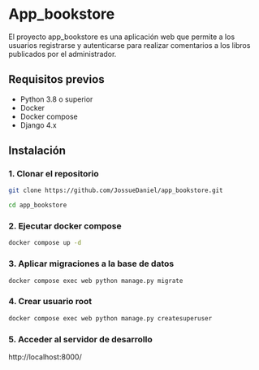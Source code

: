 # App_bookstore
El proyecto app_bookstore es una aplicación web que permite a los usuarios registrarse y autenticarse para realizar comentarios a los libros publicados por el administrador.

## Requisitos previos
- Python 3.8 o superior
- Docker
- Docker compose
- Django 4.x

## Instalación

### 1. Clonar el repositorio
```bash
git clone https://github.com/JossueDaniel/app_bookstore.git
```

```bash
cd app_bookstore
```

### 2. Ejecutar docker compose
```bash
docker compose up -d
```

### 3. Aplicar migraciones a la base de datos
```bash
docker compose exec web python manage.py migrate
```

### 4. Crear usuario root
```bash
docker compose exec web python manage.py createsuperuser
```
### 5. Acceder al servidor de desarrollo
http://localhost:8000/


